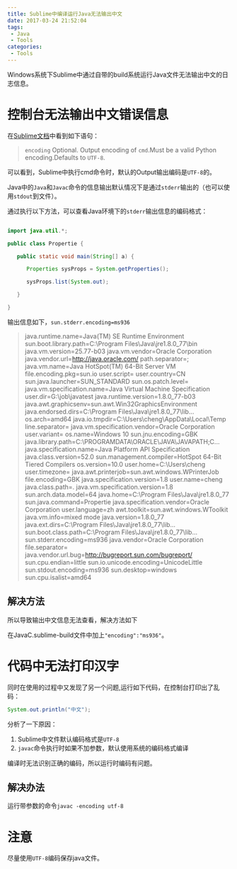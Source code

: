 ```yaml
---
title: Sublime中编译运行Java无法输出中文
date: 2017-03-24 21:52:04
tags:
 - Java
 - Tools
categories:
 - Tools
---
```


Windows系统下Sublime中通过自带的build系统运行Java文件无法输出中文的日志信息。

# 控制台无法输出中文错误信息

在[Sublime文档](http://docs.sublimetext.info/en/latest/reference/build_systems/exec.html)中看到如下语句：
> `encoding`
Optional.
Output encoding of `cmd`.Must be a valid Python encoding.Defaults to `UTF-8`.



可以看到，Sublime中执行cmd命令时，默认的Output输出编码是`UTF-8`的。

Java中的`Java`和`Javac`命令的信息输出默认情况下是通过`stderr`输出的（也可以使用`stdout`到文件）。

通过执行以下方法，可以查看Java环境下的`stderr`输出信息的编码格式：

```java

import java.util.*;

public class Propertie {

   public static void main(String[] a) {

      Properties sysProps = System.getProperties();

      sysProps.list(System.out);

   }

}

```

输出信息如下，`sun.stderr.encoding=ms936`

>java.runtime.name=Java(TM) SE Runtime Environment
sun.boot.library.path=C:\Program Files\Java\jre1.8.0_77\bin
java.vm.version=25.77-b03
java.vm.vendor=Oracle Corporation
java.vendor.url=http://java.oracle.com/
path.separator=;
java.vm.name=Java HotSpot(TM) 64-Bit Server VM
file.encoding.pkg=sun.io
user.script=
user.country=CN
sun.java.launcher=SUN_STANDARD
sun.os.patch.level=
java.vm.specification.name=Java Virtual Machine Specification
user.dir=G:\job\javatest
java.runtime.version=1.8.0_77-b03
java.awt.graphicsenv=sun.awt.Win32GraphicsEnvironment
java.endorsed.dirs=C:\Program Files\Java\jre1.8.0_77\lib...
os.arch=amd64
java.io.tmpdir=C:\Users\cheng\AppData\Local\Temp\
line.separator=
java.vm.specification.vendor=Oracle Corporation
user.variant=
os.name=Windows 10
sun.jnu.encoding=GBK
java.library.path=C:\PROGRAMDATA\ORACLE\JAVA\JAVAPATH;C...
java.specification.name=Java Platform API Specification
java.class.version=52.0
sun.management.compiler=HotSpot 64-Bit Tiered Compilers
os.version=10.0
user.home=C:\Users\cheng
user.timezone=
java.awt.printerjob=sun.awt.windows.WPrinterJob
file.encoding=GBK
java.specification.version=1.8
user.name=cheng
java.class.path=.
java.vm.specification.version=1.8
sun.arch.data.model=64
java.home=C:\Program Files\Java\jre1.8.0_77
sun.java.command=Propertie
java.specification.vendor=Oracle Corporation
user.language=zh
awt.toolkit=sun.awt.windows.WToolkit
java.vm.info=mixed mode
java.version=1.8.0_77
java.ext.dirs=C:\Program Files\Java\jre1.8.0_77\lib...
sun.boot.class.path=C:\Program Files\Java\jre1.8.0_77\lib...
sun.stderr.encoding=ms936
java.vendor=Oracle Corporation
file.separator=\
java.vendor.url.bug=http://bugreport.sun.com/bugreport/
sun.cpu.endian=little
sun.io.unicode.encoding=UnicodeLittle
sun.stdout.encoding=ms936
sun.desktop=windows
sun.cpu.isalist=amd64


## 解决方法

所以导致输出中文信息无法查看，解决方法如下

在JavaC.sublime-build文件中加上`"encoding":"ms936"`。

# 代码中无法打印汉字

同时在使用的过程中又发现了另一个问题,运行如下代码，在控制台打印出了乱码：
```java
System.out.println("中文");

```
分析了一下原因：
1. Sublime中文件默认编码格式是`UTF-8`
2. `javac`命令执行时如果不加参数，默认使用系统的编码格式编译

编译时无法识别正确的编码，所以运行时编码有问题。

## 解决办法

运行带参数的命令`javac -encoding utf-8`

# 注意

尽量使用`UTF-8`编码保存java文件。

